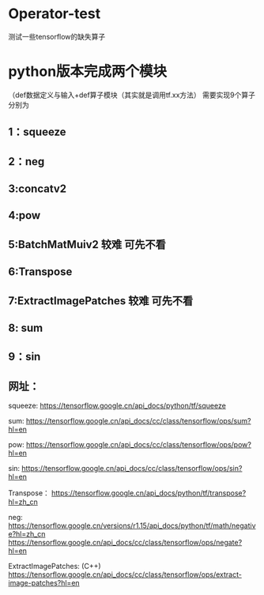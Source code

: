 # Operator-test
测试一些tensorflow的缺失算子
# python版本完成两个模块
（def数据定义与输入+def算子模块（其实就是调用tf.xx方法）
 需要实现9个算子分别为
## 1：squeeze
## 2：neg
## 3:concatv2
## 4:pow
## 5:BatchMatMuiv2 较难 可先不看
## 6:Transpose
## 7:ExtractImagePatches 较难 可先不看
## 8: sum
## 9：sin
## 网址：
squeeze:
https://tensorflow.google.cn/api_docs/python/tf/squeeze

sum:
https://tensorflow.google.cn/api_docs/cc/class/tensorflow/ops/sum?hl=en

pow:
https://tensorflow.google.cn/api_docs/cc/class/tensorflow/ops/pow?hl=en

sin:
https://tensorflow.google.cn/api_docs/cc/class/tensorflow/ops/sin?hl=en

Transpose：
https://tensorflow.google.cn/api_docs/python/tf/transpose?hl=zh_cn

neg:
https://tensorflow.google.cn/versions/r1.15/api_docs/python/tf/math/negative?hl=zh_cn
https://tensorflow.google.cn/api_docs/cc/class/tensorflow/ops/negate?hl=en

ExtractImagePatches: (C++)
https://tensorflow.google.cn/api_docs/cc/class/tensorflow/ops/extract-image-patches?hl=en

